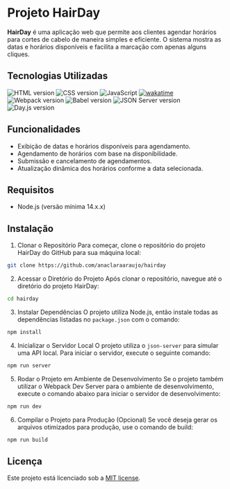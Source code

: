 # Projeto HairDay

**HairDay** é uma aplicação web que permite aos clientes agendar horários para cortes de cabelo de maneira simples e eficiente. O sistema mostra as datas e horários disponíveis e facilita a marcação com apenas alguns cliques.

## Tecnologias Utilizadas
<p>
	<img alt="HTML version" src="https://img.shields.io/static/v1?label=HTML&message=5&color=18181B&labelColor=E34F26">
	  <img alt="CSS version" src="https://img.shields.io/static/v1?label=CSS&message=3&color=18181B&labelColor=1572B6">
	  <img alt="JavaScript" src="https://img.shields.io/static/v1?label=JavaScript&message=ES6%2B&color=18181B&labelColor=F7DF1E">
	<a href="https://wakatime.com/badge/user/30563c84-4568-4594-9bbe-b31f0effd26b/project/a62e4d10-ae54-4dc3-94ab-c43035567f43">
		<img src="https://wakatime.com/badge/user/30563c84-4568-4594-9bbe-b31f0effd26b/project/a62e4d10-ae54-4dc3-94ab-c43035567f43.svg" alt="wakatime">
	  </a>
	<br>
	<img alt="Webpack version" src="https://img.shields.io/static/v1?label=Webpack&message=5.89.0&color=18181B&labelColor=8DD6F9">
	  <img alt="Babel version" src="https://img.shields.io/static/v1?label=Babel&message=7.23.7&color=18181B&labelColor=F9DC3E">
	  <img alt="JSON Server version" src="https://img.shields.io/static/v1?label=JSON%20Server&message=1.0.0-alpha.21&color=18181B&labelColor=323330">
	  <img alt="Day.js version" src="https://img.shields.io/static/v1?label=Day.js&message=1.11.10&color=18181B&labelColor=F05A22">
</p>

## Funcionalidades
- Exibição de datas e horários disponíveis para agendamento.
- Agendamento de horários com base na disponibilidade.
- Submissão e cancelamento de agendamentos.
- Atualização dinâmica dos horários conforme a data selecionada.

## Requisitos
- Node.js (versão mínima 14.x.x)

## Instalação
1. Clonar o Repositório
Para começar, clone o repositório do projeto HairDay do GitHub para sua máquina local:

```bash
git clone https://github.com/anaclaraaraujo/hairday
```

2. Acessar o Diretório do Projeto
Após clonar o repositório, navegue até o diretório do projeto HairDay:

```bash
cd hairday
```

3. Instalar Dependências
O projeto utiliza Node.js, então instale todas as dependências listadas no `package.json` com o comando:

```bash
npm install
```

4. Inicializar o Servidor Local
O projeto utiliza o `json-server` para simular uma API local. Para iniciar o servidor, execute o seguinte comando:

```bash
npm run server
```

5. Rodar o Projeto em Ambiente de Desenvolvimento
Se o projeto também utilizar o Webpack Dev Server para o ambiente de desenvolvimento, execute o comando abaixo para iniciar o servidor de desenvolvimento:

```bash
npm run dev
```

6. Compilar o Projeto para Produção (Opcional)
Se você deseja gerar os arquivos otimizados para produção, use o comando de build:

```bash
npm run build
```

## Licença

Este projeto está licenciado sob a [MIT license](https://opensource.org/licenses/MIT).